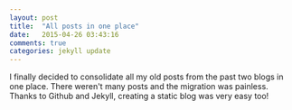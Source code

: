 ```yaml
---
layout: post
title:  "All posts in one place"
date:   2015-04-26 03:43:16
comments: true
categories: jekyll update
---
```


I finally decided to consolidate all my old posts from the past two blogs in one place. There weren't
many posts and the migration was painless. Thanks to Github and Jekyll, creating a static blog was very 
easy too!
